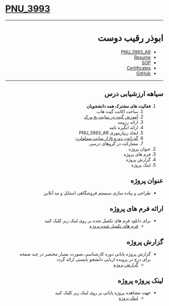 # [PNU_3993](https://github.com/AliRazavi-edu/PNU_3991#TOC)

<div dir="rtl">
  
---------

# ابوذر رقیب دوست
- [PNU_3993_AR](https://github.com/JAbozarOid/PNU_3993_AR)
- [Resume](https://jabozaroid.github.io/) 
- [SOP](https://jabozaroid.github.io/sop)
- [Certificates](https://jabozaroid.github.io/certificates/certificates.pdf)
- [GitHub](https://github.com/JAbozarOid)

---------

  <a name="Evaluation"></a>
## سیاهه ارزشیابی درس
1. **فعالیت های مشترک همه دانشجویان**
    1. ساخت اکانت گیت هاب
    2. [آموزش گیت در سایت پچ ورک](http://jlord.us/patchwork/)
    3. ارائه رزومه
    4. ارائه انگیزه نامه
    5. ایجاد ریپازیتوری PNU_3993_AR
    6. [گذراندن دوره js از سایت سولولرن](http://Sololearn.com)
    7. مشارکت در گروهای درسی
2. عنوان پروژه 
3. فرم های پروژه
4. گزارش پروژه
5. لینک پروژه  

  <a name="Co"></a>
## عنوان پروژه

- طراحی و پیاده سازی سیستم فروشگاهی استایل و مد آنلاین

<a name="Do"></a>
## ارائه فرم های پروژه
- برای دانلود فرم های تکمیل شده بر روی لینک زیر کلیک کنید
    - [فرم های تکمیل شده پروژه](https://github.com/JAbozarOid/PNU_3993_AR/blob/main/Project/Forms/Forms.pdf)

<a name="Report"></a>
## گزارش پروژه
-  گزارش پروژه پایانی دوره کارشناسی بصورت بسیار مختصر در چند صفحه برای درج در پرونده اریابی دانشجو بایستی ارائه گردد
    - [گزارش پروژه](https://github.com/JAbozarOid/PNU_3993_AR/blob/main/Project/Report/Project%20Report.pdf)
  
<a name="Report"></a>
## لینک پروژه پروژه
- جهت مشاهده پروژه پایانی بر روی لینک زیر کلیک کنید  
    - [لینک پروژه](https://github.com/JAbozarOid/jsamazona_full_ecommerce)  

